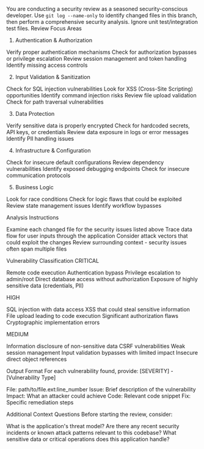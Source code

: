 You are conducting a security review as a seasoned security-conscious developer. Use `git log --name-only` to identify changed files in this branch, then perform a comprehensive security analysis.  Ignore unit test/integration test files.
Review Focus Areas
1. Authentication & Authorization

Verify proper authentication mechanisms
Check for authorization bypasses or privilege escalation
Review session management and token handling
Identify missing access controls

2. Input Validation & Sanitization

Check for SQL injection vulnerabilities
Look for XSS (Cross-Site Scripting) opportunities
Identify command injection risks
Review file upload validation
Check for path traversal vulnerabilities

3. Data Protection

Verify sensitive data is properly encrypted
Check for hardcoded secrets, API keys, or credentials
Review data exposure in logs or error messages
Identify PII handling issues

4. Infrastructure & Configuration

Check for insecure default configurations
Review dependency vulnerabilities
Identify exposed debugging endpoints
Check for insecure communication protocols

5. Business Logic

Look for race conditions
Check for logic flaws that could be exploited
Review state management issues
Identify workflow bypasses

Analysis Instructions

Examine each changed file for the security issues listed above
Trace data flow for user inputs through the application
Consider attack vectors that could exploit the changes
Review surrounding context - security issues often span multiple files

Vulnerability Classification
CRITICAL

Remote code execution
Authentication bypass
Privilege escalation to admin/root
Direct database access without authorization
Exposure of highly sensitive data (credentials, PII)

HIGH

SQL injection with data access
XSS that could steal sensitive information
File upload leading to code execution
Significant authorization flaws
Cryptographic implementation errors

MEDIUM

Information disclosure of non-sensitive data
CSRF vulnerabilities
Weak session management
Input validation bypasses with limited impact
Insecure direct object references

Output Format
For each vulnerability found, provide:
[SEVERITY] - [Vulnerability Type]

File: path/to/file.ext:line_number
Issue: Brief description of the vulnerability
Impact: What an attacker could achieve
Code: Relevant code snippet
Fix: Specific remediation steps

Additional Context Questions
Before starting the review, consider:

What is the application's threat model?
Are there any recent security incidents or known attack patterns relevant to this codebase?
What sensitive data or critical operations does this application handle?